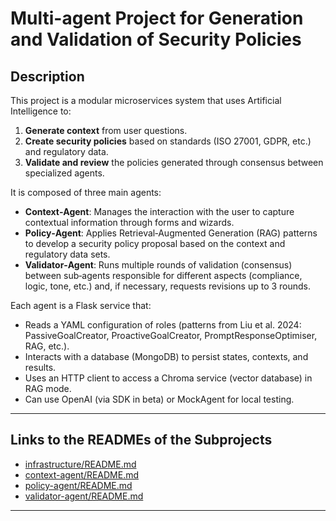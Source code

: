 # Multi-agent Project for Generation and Validation of Security Policies

## Description

This project is a modular microservices system that uses Artificial Intelligence to:
1. **Generate context** from user questions.
2. **Create security policies** based on standards (ISO 27001, GDPR, etc.) and regulatory data.
3. **Validate and review** the policies generated through consensus between specialized agents.

It is composed of three main agents:
- **Context‐Agent**: Manages the interaction with the user to capture contextual information through forms and wizards.
- **Policy‐Agent**: Applies Retrieval‐Augmented Generation (RAG) patterns to develop a security policy proposal based on the context and regulatory data sets.
- **Validator‐Agent**: Runs multiple rounds of validation (consensus) between sub‐agents responsible for different aspects (compliance, logic, tone, etc.) and, if necessary, requests revisions up to 3 rounds.

Each agent is a Flask service that:

- Reads a YAML configuration of roles (patterns from Liu et al. 2024: PassiveGoalCreator, ProactiveGoalCreator, PromptResponseOptimiser, RAG, etc.).
- Interacts with a database (MongoDB) to persist states, contexts, and results.
- Uses an HTTP client to access a Chroma service (vector database) in RAG mode.
- Can use OpenAI (via SDK in beta) or MockAgent for local testing.

---

## Links to the READMEs of the Subprojects

- [infrastructure/README.md](infrastructure/README.md)  
- [context-agent/README.md](context-agent/README.md)  
- [policy-agent/README.md](policy-agent/README.md)  
- [validator-agent/README.md](validator-agent/README.md)  

---
